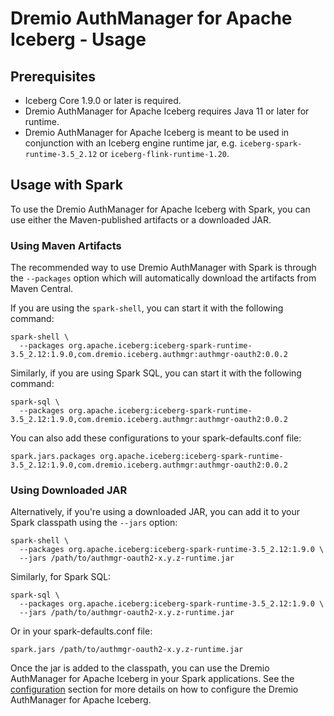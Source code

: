 <!--
Copyright (C) 2025 Dremio Corporation

Licensed under the Apache License, Version 2.0 (the "License");
you may not use this file except in compliance with the License.
You may obtain a copy of the License at

    http://www.apache.org/licenses/LICENSE-2.0

Unless required by applicable law or agreed to in writing, software
distributed under the License is distributed on an "AS IS" BASIS,
WITHOUT WARRANTIES OR CONDITIONS OF ANY KIND, either express or implied.
See the License for the specific language governing permissions and
limitations under the License.
-->
# Dremio AuthManager for Apache Iceberg - Usage

## Prerequisites

* Iceberg Core 1.9.0 or later is required.
* Dremio AuthManager for Apache Iceberg requires Java 11 or later for runtime.
* Dremio AuthManager for Apache Iceberg is meant to be used in conjunction with an Iceberg engine
  runtime jar, e.g. `iceberg-spark-runtime-3.5_2.12` or `iceberg-flink-runtime-1.20`.

## Usage with Spark

To use the Dremio AuthManager for Apache Iceberg with Spark, you can use either
the Maven-published artifacts or a downloaded JAR.

### Using Maven Artifacts

The recommended way to use Dremio AuthManager with Spark is through the
`--packages` option which will automatically download the artifacts from Maven
Central.

If you are using the `spark-shell`, you can start it with the following command:

```shell
spark-shell \
  --packages org.apache.iceberg:iceberg-spark-runtime-3.5_2.12:1.9.0,com.dremio.iceberg.authmgr:authmgr-oauth2:0.0.2
```

Similarly, if you are using Spark SQL, you can start it with the following command:

```shell
spark-sql \
  --packages org.apache.iceberg:iceberg-spark-runtime-3.5_2.12:1.9.0,com.dremio.iceberg.authmgr:authmgr-oauth2:0.0.2
```

You can also add these configurations to your spark-defaults.conf file:

```
spark.jars.packages org.apache.iceberg:iceberg-spark-runtime-3.5_2.12:1.9.0,com.dremio.iceberg.authmgr:authmgr-oauth2:0.0.2
```

### Using Downloaded JAR

Alternatively, if you're using a downloaded JAR, you can add it to your Spark
classpath using the `--jars` option:

```shell
spark-shell \
  --packages org.apache.iceberg:iceberg-spark-runtime-3.5_2.12:1.9.0 \
  --jars /path/to/authmgr-oauth2-x.y.z-runtime.jar
```

Similarly, for Spark SQL:

```shell
spark-sql \
  --packages org.apache.iceberg:iceberg-spark-runtime-3.5_2.12:1.9.0 \
  --jars /path/to/authmgr-oauth2-x.y.z-runtime.jar
```

Or in your spark-defaults.conf file:

```
spark.jars /path/to/authmgr-oauth2-x.y.z-runtime.jar
```

Once the jar is added to the classpath, you can use the Dremio AuthManager for Apache Iceberg in
your Spark applications. See the [configuration](./configuration.md) section for more details on how
to configure the Dremio AuthManager for Apache Iceberg.
